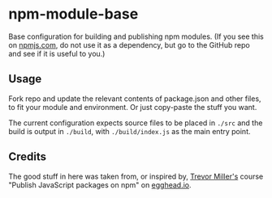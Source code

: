 # npm-module-base
Base configuration for building and publishing npm modules. (If you see this on [npmjs.com](https://www.npmjs.com), do not use it as a dependency, but go to the GitHub repo and see if it is useful to you.)

## Usage
Fork repo and update the relevant contents of package.json and other files, to fit your module and environment. Or just copy-paste the stuff you want.

The current configuration expects source files to be placed in `./src` and the build is output in `./build`, with `./build/index.js` as the main entry point.

## Credits
The good stuff in here was taken from, or inspired by, [Trevor Miller's](https://trevordmiller.com/) course "Publish JavaScript packages on npm" on [egghead.io](https://egghead.io/courses/publish-javascript-packages-on-npm).
